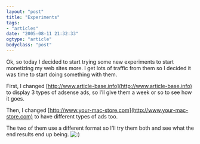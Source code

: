 ```yaml
---
layout: "post"
title: "Experiments"
tags: 
- "articles"
date: "2005-08-11 21:32:33"
ogtype: "article"
bodyclass: "post"
---
```


Ok, so today I decided to start trying some new experiments to start monetizing my web sites more. I get lots of traffic from them so I decided it was time to start doing something with them.

First, I changed [http://www.article-base.info](http://www.article-base.info) to display 3 types of adsense ads, so I’ll give them a week or so to see how it goes.

Then, I changed [http://www.your-mac-store.com](http://www.your-mac-store.com) to have different types of ads too.

The two of them use a different format so I’ll try them both and see what the end results end up being. ![:)](http://www.tydeontheweb.com/wp-includes/images/smilies/icon_smile.gif)